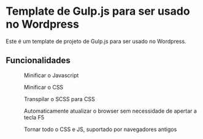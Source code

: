 ﻿<h1>Template de Gulp.js para ser usado no Wordpress</h1>
<p>Este é um template de projeto de Gulp.js para ser usado no Wordpress.</p>
<h2>Funcionalidades</h2>
<ul>
  <ol>Minificar o Javascript</ol>
  <ol>Minificar o CSS</ol>
  <ol>Transpilar o SCSS para CSS</ol>
  <ol>Automaticamente atualizar o browser sem necessidade de apertar a tecla F5</ol>
  <ol>Tornar todo o CSS e JS, suportado por navegadores antigos</ol>
</ul>
